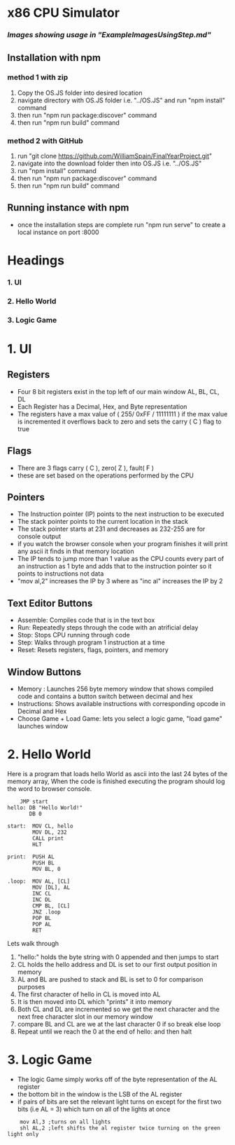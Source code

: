 # x86 CPU Simulator



### *Images showing usage in "ExampleImagesUsingStep.md"*



## Installation with npm 
### method 1 with zip
1. Copy the OS.JS folder into desired location
2. navigate directory with OS.JS folder i.e. "../OS.JS" and run "npm install" command
3. then run "npm run package:discover" command
4. then run "npm run build" command 


### method 2 with GitHub
1. run "git clone https://github.com/WilliamSpain/FinalYearProject.git"
2. navigate into the download folder then into OS.JS i.e. "../OS.JS"
3. run "npm install" command
4. then run "npm run package:discover" command
5. then run "npm run build" command 

## Running instance with npm
- once the installation steps are complete run "npm run serve" to create a local instance on port :8000

# Headings
### 1. UI
### 2. Hello World
### 3. Logic Game


# 1. UI
## Registers
- Four 8 bit registers exist in the top left of our main window AL, BL, CL, DL
- Each Register has a Decimal, Hex, and Byte representation
-   The registers have a max value of ( 255/ 0xFF / 11111111 ) if the max value is incremented it overflows back to zero and sets the carry ( C ) flag to true

## Flags
- There are 3 flags carry ( C ), zero( Z ), fault( F )
- these are set based on the operations performed by the CPU

## Pointers
- The Instruction pointer (IP) points to the next instruction to be executed
- The stack pointer points to the current location in the stack
- The stack pointer starts at 231 and decreases as 232-255 are for console output
- if you watch the browser console when your program finishes it will  print any ascii it finds in that memory location
-  The IP tends to jump more than 1 value as the CPU counts every part of an instruction as 1 byte and adds that to the instruction pointer so it points to instructions not data
- "mov al,2" increases the IP by 3 where as "inc al" increases the IP by 2

## Text Editor Buttons
- Assemble: Compiles code that is in the text box
- Run: Repeatedly steps through the code with an atrificial delay
- Stop: Stops CPU running through code
- Step: Walks through program 1 instruction at a time
- Reset: Resets registers, flags, pointers,  and memory
## Window Buttons
- Memory : Launches 256 byte memory window that shows compiled code and contains a button switch between decimal and hex
- Instructions: Shows available instructions with corresponding opcode in Decimal and Hex
- Choose Game + Load Game: lets you select a logic game, "load game" launches window

# 2. Hello World
Here is a program that loads hello World as ascii into the last 24 bytes of the memory array, When the code is finished executing the program should log the word to browser console.
```
	JMP start
hello: DB "Hello World!"  
       DB 0	

start:	MOV CL, hello    
	    MOV DL, 232	
    	CALL print
        HLT             

print:	PUSH AL
	    PUSH BL
    	MOV BL, 0

.loop:	MOV AL, [CL]	
    	MOV [DL], AL	
    	INC CL
    	INC DL  
    	CMP BL, [CL]	
    	JNZ .loop	
    	POP BL
    	POP AL
	    RET
```
Lets walk through
	
1. "hello:" holds the byte string with 0 appended and then jumps to start
2. CL holds the hello address and DL is set to our first output position in memory
3. AL and BL are pushed to stack and BL is set to 0 for comparison purposes
4. The first character of hello in CL is moved into AL
5. It is then moved into DL which "prints" it into memory 
6. Both CL and DL are incremented so we get the next character and the next free character slot in our memory window
7. compare BL and CL are we at the last character 0 if so break else loop
8. Repeat until we reach the 0 at the end of hello: and then halt  

# 3. Logic Game

- The logic Game simply works off of the byte representation of the AL register
- the bottom bit in the window is the LSB of the AL register
- if pairs of bits are set the relevant light turns on except for the first two bits (i.e AL = 3) which turn on all of the lights at once
```
	mov Al,3 ;turns on all lights
	shl AL,2 ;left shifts the al register twice turning on the green light only
```
